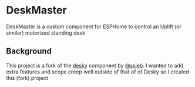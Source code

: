 # DeskMaster

DeskMaster is a custom component for ESPHome to control an Uplift (or similar) motorized standing desk

## Background

This project is a fork of the [desky](https://github.com/ssieb/custom_components/tree/master/components/desky) component by [@ssieb](https://github.com/ssieb).
I wanted to add extra features and scope creep well outside of that of of Desky so I created this (fork) project
